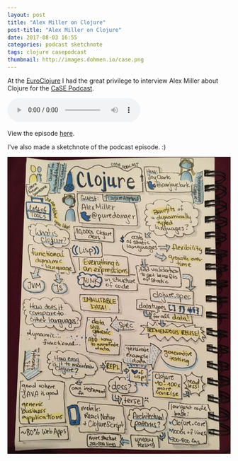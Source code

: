 ```yaml
---
layout: post
title: "Alex Miller on Clojure"
post-title: "Alex Miller on Clojure"
date: 2017-08-03 16:55
categories: podcast sketchnote
tags: clojure casepodcast
thumbnail: http://images.dohmen.io/case.png
---
```


At the [EuroClojure](http://2017.euroclojure.org/) I had the great privilege to interview Alex Miller about Clojure for the [CaSE Podcast](http://www.case-podcast.org/8-clojure-with-alex-miller).

<audio controls>
	<source src="https://cdn.podigee.com/media/podcast_998_case_episode_8_clojure_with_alex_miller.mp3" type="audio/mpeg">
	<a href="http://www.case-podcast.org/8-clojure-with-alex-miller">Download Episode</a>
</audio>

View the episode [here](http://www.case-podcast.org/8-clojure-with-alex-miller).

I've also made a sketchnote of the podcast episode. :)

![CaSE Podcast with Alex Miller](/img/2017-08-03-case-podcast-alex-miller.jpg "CaSE Podcast with Alex Miller")
